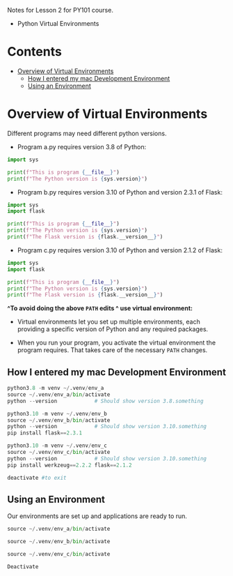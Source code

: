 Notes for Lesson 2 for PY101 course.
- Python Virtual Environments
# Contents <!-- omit in toc -->
- [Overview of Virtual Environments](#overview-of-virtual-environments)
  - [How I entered my mac Development Environment](#how-i-entered-my-mac-development-environment)
  - [Using an Environment](#using-an-environment)





# Overview of Virtual Environments

Different programs may need different python versions.

- Program a.py requires version 3.8 of Python:
```python
import sys

print(f"This is program {__file__}")
print(f"The Python version is {sys.version}")
```

- Program b.py requires version 3.10 of Python and version 2.3.1 of Flask:
```python
import sys
import flask

print(f"This is program {__file__}")
print(f"The Python version is {sys.version}")
print(f"The Flask version is {flask.__version__}")
```
- Program c.py requires version 3.10 of Python and version 2.1.2 of Flask:
```python
import sys
import flask

print(f"This is program {__file__}")
print(f"The Python version is {sys.version}")
print(f"The Flask version is {flask.__version__}")
```

**^To avoid doing the above `PATH` edits ^ use virtual environment:**
- Virtual environments let you set up multiple environments, each providing a specific version of Python and any required packages. 

- When you run your program, you activate the virtual environment the program requires. That takes care of the necessary `PATH` changes.


## How I entered my mac Development Environment

```python
python3.8 -m venv ~/.venv/env_a
source ~/.venv/env_a/bin/activate
python --version            # Should show version 3.8.something

python3.10 -m venv ~/.venv/env_b
source ~/.venv/env_b/bin/activate
python --version            # Should show version 3.10.something
pip install flask==2.3.1

python3.10 -m venv ~/.venv/env_c
source ~/.venv/env_c/bin/activate
python --version            # Should show version 3.10.something
pip install werkzeug==2.2.2 flask==2.1.2

deactivate #to exit
```

## Using an Environment

Our environments are set up and applications are ready to run.

```python
source ~/.venv/env_a/bin/activate

source ~/.venv/env_b/bin/activate

source ~/.venv/env_c/bin/activate 

Deactivate
```